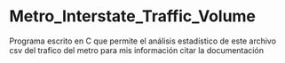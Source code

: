 # Metro_Interstate_Traffic_Volume
Programa escrito en C que permite el análisis estadístico de este archivo csv del trafico del metro para mis información citar la documentación
